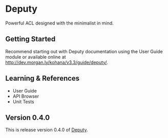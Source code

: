 # Deputy

Powerful ACL designed with the minimalist in mind.

## Getting Started

Recommend starting out with Deputy documentation using the User Guide module or available 
online at http://dev.morgan.ly/kohana/v3.3/guide/deputy/.

## Learning & References

- User Guide
- API Browser
- Unit Tests

## Version 0.4.0

This is release version 0.4.0 of [Deputy](https://github.com/morgan/kohana-deputy).
